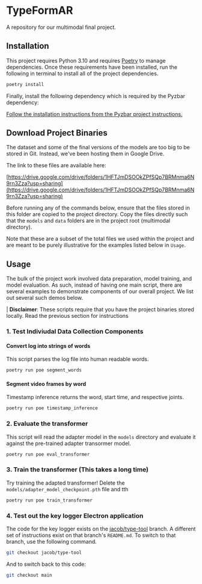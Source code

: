 # TypeFormAR

A repository for our multimodal final project.

## Installation

This project requires Python 3.10 and requires [Poetry](https://python-poetry.org/) to manage dependencies. Once these requirements have been installed, run the following in terminal to install all of the project dependencies.

```bash
poetry install
```

Finally, install the following dependency which is required by the Pyzbar dependency:

[Follow the installation instructions from the Pyzbar project instructions.](https://github.com/NaturalHistoryMuseum/pyzbar/?tab=readme-ov-file#installation)

## Download Project Binaries

The dataset and some of the final versions of the models are too big to be stored in Git. Instead, we've been hosting them in Google Drive.

The link to these files are available here:

[https://drive.google.com/drive/folders/1HFTJmDSOOkZPfSQp7BRMnma6N9rn3Zza?usp=sharing](https://drive.google.com/drive/folders/1HFTJmDSOOkZPfSQp7BRMnma6N9rn3Zza?usp=sharing)

Before running any of the commands below, ensure that the files stored in this folder are copied to the project directory. Copy the files directly such that the `models` and `data` folders are in the project root (multimodal directory).

Note that these are a subset of the total files we used within the project and are meant to be purely illustrative for the examples listed below in `Usage`.

## Usage

The bulk of the project work involved data preparation, model training, and model evaluation. As such, instead of having one main script, there are several examples to demonstrate components of our overall project. We list out several such demos below.

| **Disclaimer**: These scripts require that you have the project binaries stored locally. Read the previous section for instructions

### 1. Test Indiviudal Data Collection Components

#### Convert log into strings of words

This script parses the log file into human readable words.

```bash
poetry run poe segment_words
```

#### Segment video frames by word

Timestamp inference returns the word, start time, and respective joints.

```bash
poetry run poe timestamp_inference
```

### 2. Evaluate the transformer

This script will read the adapter model in the `models` directory and evaluate it against the pre-trained adapter transormer model.

```bash
poetry run poe eval_transformer
```

### 3. Train the transformer (This takes a long time)

Try training the adapted transformer! Delete the `models/adapter_model_checkpoint.pth` file and tth

```bash
poetry run poe train_transformer
```

### 4. Test out the key logger Electron application

The code for the key logger exists on the [jacob/type-tool](https://github.com/escharf320/multimodal/tree/jacob/type-tool) branch. A different set of instructions exist on that branch's `README.md`. To switch to that branch, use the following command.

```bash
git checkout jacob/type-tool
```

And to switch back to this code:

```bash
git checkout main
```

